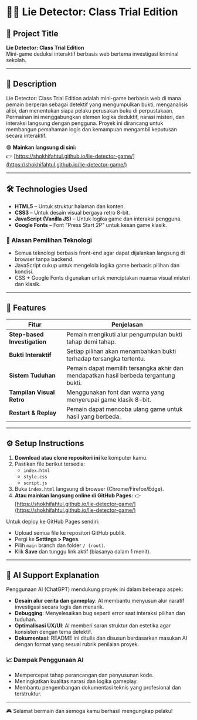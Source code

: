 # 🕵️‍♀️ Lie Detector: Class Trial Edition

## 🎯 Project Title
**Lie Detector: Class Trial Edition**  
Mini-game deduksi interaktif berbasis web bertema investigasi kriminal sekolah.

---

## 📘 Description

Lie Detector: Class Trial Edition adalah mini-game berbasis web di mana pemain berperan sebagai detektif yang mengumpulkan bukti, menganalisis alibi, dan menentukan siapa pelaku perusakan buku di perpustakaan.  
Permainan ini menggabungkan elemen logika deduktif, narasi misteri, dan interaksi langsung dengan pengguna. Proyek ini dirancang untuk membangun pemahaman logis dan kemampuan mengambil keputusan secara interaktif.

🟢 **Mainkan langsung di sini:**  
👉 [https://shokhifahtul.github.io/lie-detector-game/](https://shokhifahtul.github.io/lie-detector-game/)

---

## 🛠 Technologies Used

- **HTML5** – Untuk struktur halaman dan konten.
- **CSS3** – Untuk desain visual bergaya retro 8-bit.
- **JavaScript (Vanilla JS)** – Untuk logika game dan interaksi pengguna.
- **Google Fonts** – Font "Press Start 2P" untuk kesan game klasik.

### 🎯 Alasan Pemilihan Teknologi
- Semua teknologi berbasis front-end agar dapat dijalankan langsung di browser tanpa backend.
- JavaScript cukup untuk mengelola logika game berbasis pilihan dan kondisi.
- CSS + Google Fonts digunakan untuk menciptakan nuansa visual misteri dan klasik.

---

## 🌟 Features

| Fitur | Penjelasan |
|-------|------------|
| **Step-based Investigation** | Pemain mengikuti alur pengumpulan bukti tahap demi tahap. |
| **Bukti Interaktif** | Setiap pilihan akan menambahkan bukti terhadap tersangka tertentu. |
| **Sistem Tuduhan** | Pemain dapat memilih tersangka akhir dan mendapatkan hasil berbeda tergantung bukti. |
| **Tampilan Visual Retro** | Menggunakan font dan warna yang menyerupai game klasik 8-bit. |
| **Restart & Replay** | Pemain dapat mencoba ulang game untuk hasil yang berbeda. |

---

## ⚙️ Setup Instructions

1. **Download atau clone repositori ini** ke komputer kamu.
2. Pastikan file berikut tersedia:
   - `index.html`
   - `style.css`
   - `script.js`
3. Buka `index.html` langsung di browser (Chrome/Firefox/Edge).
4. **Atau mainkan langsung online di GitHub Pages:**
   👉 [https://shokhifahtul.github.io/lie-detector-game/](https://shokhifahtul.github.io/lie-detector-game/)

Untuk deploy ke GitHub Pages sendiri:
- Upload semua file ke repositori GitHub publik.
- Pergi ke **Settings > Pages**.
- Pilih `main` branch dan folder `/ (root)`.
- Klik **Save** dan tunggu link aktif (biasanya dalam 1 menit).

---

## 🤖 AI Support Explanation

Penggunaan AI (ChatGPT) mendukung proyek ini dalam beberapa aspek:

- **Desain alur cerita dan gameplay**: AI membantu menyusun alur naratif investigasi secara logis dan menarik.
- **Debugging**: Menyelesaikan bug seperti error saat interaksi pilihan dan tuduhan.
- **Optimalisasi UX/UI**: AI memberi saran struktur dan estetika agar konsisten dengan tema detektif.
- **Dokumentasi**: README ini ditulis dan disusun berdasarkan masukan AI dengan format yang sesuai rubrik penilaian proyek.

### 📈 Dampak Penggunaan AI
- Mempercepat tahap perancangan dan penyusunan kode.
- Meningkatkan kualitas narasi dan logika gameplay.
- Membantu pengembangan dokumentasi teknis yang profesional dan terstruktur.

---

🎮 Selamat bermain dan semoga kamu berhasil mengungkap pelaku!
